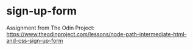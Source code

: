 # sign-up-form

Assignment from The Odin Project: https://www.theodinproject.com/lessons/node-path-intermediate-html-and-css-sign-up-form